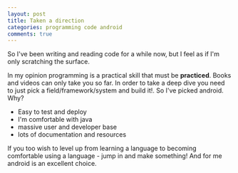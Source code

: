 ```yaml
---
layout: post
title: Taken a direction
categories: programming code android
comments: true
---
```


So I've been writing and reading code for a while now, but I feel as if I'm only scratching the surface.

In my opinion programming is a practical skill that must be **practiced**. Books and videos can only take you so far.
In order to take a deep dive you need to just pick a field/framework/system and build it!. So I've picked android.
Why?
- Easy to test and deploy
- I'm comfortable with java
- massive user and developer base
- lots of documentation and resources

If you too wish to level up from learning a language to becoming comfortable using a language - jump in and make something!
And for me android is an excellent choice.
